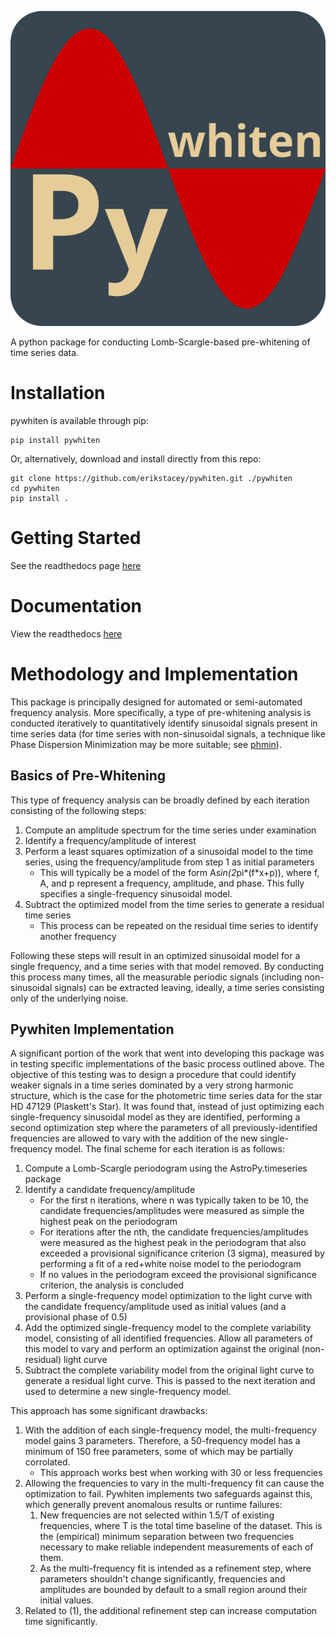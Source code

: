 ![##PyWhiten](pywhitenlogo3.png)

A python package for conducting Lomb-Scargle-based pre-whitening of time series data.

# Installation

pywhiten is available through pip:  
```
pip install pywhiten
```
Or, alternatively, download and install directly from this repo:  
```
git clone https://github.com/erikstacey/pywhiten.git ./pywhiten
cd pywhiten
pip install .
```

# Getting Started
See the readthedocs page [here](https://pywhiten.readthedocs.io/en/latest/getting-started)

# Documentation
View the readthedocs [here](https://pywhiten.readthedocs.io/en/latest/)

# Methodology and Implementation

This package is principally designed for automated or semi-automated frequency analysis. More specifically, a type of
pre-whitening analysis is conducted iteratively to quantitatively identify sinusoidal signals present in time series
data (for time series with non-sinusoidal signals, a technique like Phase Dispersion Minimization may be more suitable;
see [phmin](https://github.com/erikstacey/phmin)).

## Basics of Pre-Whitening

This type of frequency analysis can be broadly defined by each iteration consisting of the following steps:

1) Compute an amplitude spectrum for the time series under examination
2) Identify a frequency/amplitude of interest
3) Perform a least squares optimization of a sinusoidal model to the time series, using the frequency/amplitude from step 1 as initial parameters
    - This will typically be a model of the form A*sin(2*pi*(f*x+p)), where f, A, and p represent a frequency, amplitude, and phase. This fully specifies a single-frequency sinusoidal model.
4) Subtract the optimized model from the time series to generate a residual time series 
   - This process can be repeated on the residual time series to identify another frequency

Following these steps will result in an optimized sinusoidal model for a single frequency, and a time series with that model removed. By
conducting this process many times, all the measurable periodic signals (including non-sinusoidal signals) can be extracted leaving, ideally,
a time series consisting only of the underlying noise.

## Pywhiten Implementation

A significant portion of the work that went into developing this package was in testing specific implementations of the basic process outlined above.
The objective of this testing was to design a procedure that could identify weaker signals in a time series dominated by a very strong harmonic structure,
which is the case for the photometric time series data for the star HD 47129 (Plaskett's Star). It was found that, instead of just optimizing each single-frequency sinusoidal model
as they are identified, performing a second optimization step where the parameters of all previously-identified frequencies are allowed to vary with the addition of the new single-frequency model. The final scheme for each iteration is as follows:
1) Compute a Lomb-Scargle periodogram using the AstroPy.timeseries package
2) Identify a candidate frequency/amplitude
   - For the first n iterations, where n was typically taken to be 10, the candidate frequencies/amplitudes were measured as simple the highest peak on the periodogram
   - For iterations after the nth, the candidate frequencies/amplitudes were measured as the highest peak in the periodogram that also exceeded a provisional significance criterion (3 sigma), measured by performing a fit of a red+white noise model to the periodogram
   - If no values in the periodogram exceed the provisional significance criterion, the analysis is concluded
3) Perform a single-frequency model optimization to the light curve with the candidate frequency/amplitude used as initial values (and a provisional phase of 0.5)
4) Add the optimized single-frequency model to the complete variability model, consisting of all identified frequencies. Allow all parameters of this model to vary and perform an optimization against the original (non-residual) light curve
5) Subtract the complete variability model from the original light curve to generate a residual light curve. This is passed to the next iteration and used to determine a new single-frequency model.

This approach has some significant drawbacks:

1) With the addition of each single-frequency model, the multi-frequency model gains 3 parameters. Therefore, a 50-frequency model has a minimum of 150 free parameters, some of which may be partially corrolated.
   - This approach works best when working with 30 or less frequencies
2) Allowing the frequencies to vary in the multi-frequency fit can cause the optimization to fail. Pywhiten implements two safeguards against this, which generally prevent anomalous results or runtime failures:
   1) New frequencies are not selected within 1.5/T of existing frequencies, where T is the total time baseline of the dataset. This is the (empirical) minimum separation between two frequencies necessary to make reliable independent measurements of each of them.
   2) As the multi-frequency fit is intended as a refinement step, where parameters shouldn't change significantly, frequencies and amplitudes are bounded by default to a small region around their initial values.
3) Related to (1), the additional refinement step can increase computation time significantly.





